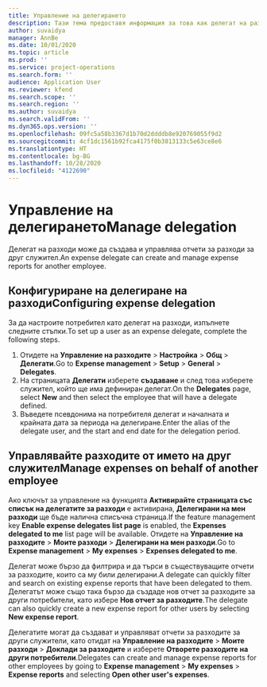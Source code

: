 ```yaml
---
title: Управление на делегирането
description: Тази тема предоставя информация за това как делегат на разходи може да създава и управлява отчети за разходи за друг служител.
author: suvaidya
manager: AnnBe
ms.date: 10/01/2020
ms.topic: article
ms.prod: ''
ms.service: project-operations
ms.search.form: ''
audience: Application User
ms.reviewer: kfend
ms.search.scope: ''
ms.search.region: ''
ms.author: suvaidya
ms.search.validFrom: ''
ms.dyn365.ops.version: ''
ms.openlocfilehash: 09fc5a58b3367d1b70d2ddddb8e920769055f9d2
ms.sourcegitcommit: 4cf1dc1561b92fca4175f0b3813133c5e63ce8e6
ms.translationtype: HT
ms.contentlocale: bg-BG
ms.lasthandoff: 10/28/2020
ms.locfileid: "4122690"
---
```

# <a name="manage-delegation"></a><span data-ttu-id="82a69-103">Управление на делегирането</span><span class="sxs-lookup"><span data-stu-id="82a69-103">Manage delegation</span></span>
<span data-ttu-id="82a69-104">Делегат на разходи може да създава и управлява отчети за разходи за друг служител.</span><span class="sxs-lookup"><span data-stu-id="82a69-104">An expense delegate can create and manage expense reports for another employee.</span></span>

## <a name="configuring-expense-delegation"></a><span data-ttu-id="82a69-105">Конфигуриране на делегиране на разходи</span><span class="sxs-lookup"><span data-stu-id="82a69-105">Configuring expense delegation</span></span>

<span data-ttu-id="82a69-106">За да настроите потребител като делегат на разходи, изпълнете следните стъпки.</span><span class="sxs-lookup"><span data-stu-id="82a69-106">To set up a user as an expense delegate, complete the following steps.</span></span> 
1. <span data-ttu-id="82a69-107">Отидете на **Управление на разходите** > **Настройка** > **Общ** > **Делегати**.</span><span class="sxs-lookup"><span data-stu-id="82a69-107">Go to **Expense management** > **Setup** > **General** > **Delegates**.</span></span> 
2. <span data-ttu-id="82a69-108">На страницата **Делегати** изберете **създаване** и след това изберете служител, който ще има дефиниран делегат.</span><span class="sxs-lookup"><span data-stu-id="82a69-108">On the **Delegates** page, select **New** and then select the employee that will have a delegate defined.</span></span> 
3. <span data-ttu-id="82a69-109">Въведете псевдонима на потребителя делегат и началната и крайната дата за периода на делегиране.</span><span class="sxs-lookup"><span data-stu-id="82a69-109">Enter the alias of the delegate user, and the start and end date for the delegation period.</span></span>

## <a name="manage-expenses-on-behalf-of-another-employee"></a><span data-ttu-id="82a69-110">Управлявайте разходите от името на друг служител</span><span class="sxs-lookup"><span data-stu-id="82a69-110">Manage expenses on behalf of another employee</span></span>

<span data-ttu-id="82a69-111">Ако ключът за управление на функцията **Активирайте страницата със списък на делегатите за разходи** е активирана, **Делегирани на мен разходи** ще бъде налична списъчна страница.</span><span class="sxs-lookup"><span data-stu-id="82a69-111">If the feature management key **Enable expense delegates list page** is enabled, the **Expenses delegated to me** list page will be available.</span></span> <span data-ttu-id="82a69-112">Отидете на **Управление на разходите** > **Моите разходи** > **Делегирани на мен разходи**.</span><span class="sxs-lookup"><span data-stu-id="82a69-112">Go to **Expense management** > **My expenses** > **Expenses delegated to me**.</span></span>

<span data-ttu-id="82a69-113">Делегат може бързо да филтрира и да търси в съществуващите отчети за разходите, които са му били делегирани.</span><span class="sxs-lookup"><span data-stu-id="82a69-113">A delegate can quickly filter and search on existing expense reports that have been delegated to them.</span></span> <span data-ttu-id="82a69-114">Делегатът може също така бързо да създаде нов отчет за разходите за други потребители, като избере **Нов отчет за разходите**.</span><span class="sxs-lookup"><span data-stu-id="82a69-114">The delegate can also quickly create a new expense report for other users by selecting **New expense report**.</span></span>

<span data-ttu-id="82a69-115">Делегатите могат да създават и управляват отчети за разходите за други служители, като отидат на **Управление на разходите** > **Моите разходи** > **Доклади за разходите** и изберете **Отворете разходите на други потребители**.</span><span class="sxs-lookup"><span data-stu-id="82a69-115">Delegates can create and manage expense reports for other employees by going to **Expense management** > **My expenses** > **Expense reports** and selecting **Open other user's expenses**.</span></span>
